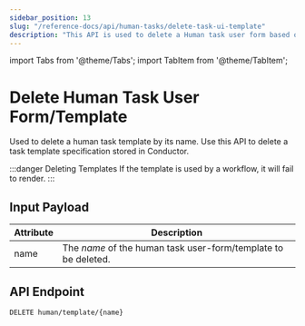 ```yaml
---
sidebar_position: 13
slug: "/reference-docs/api/human-tasks/delete-task-ui-template"
description: "This API is used to delete a Human task user form based on its name."
---
```


import Tabs from '@theme/Tabs';
import TabItem from '@theme/TabItem';

# Delete Human Task User Form/Template

Used to delete a human task template by its name. Use this API to delete a task template specification stored in Conductor.

:::danger Deleting Templates
If the template is used by a workflow, it will fail to render.
:::

## Input Payload

| Attribute | Description                                                   |
|-----------|---------------------------------------------------------------| 
| name        | The *name* of the human task user-form/template to be deleted. | 

## API Endpoint 

```
DELETE human/template/{name}
```

